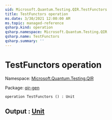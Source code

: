 ```yaml
---
uid: Microsoft.Quantum.Testing.QIR.TestFunctors
title: TestFunctors operation
ms.date: 3/30/2021 12:00:00 AM
ms.topic: managed-reference
qsharp.kind: operation
qsharp.namespace: Microsoft.Quantum.Testing.QIR
qsharp.name: TestFunctors
qsharp.summary: ''
---
```


# TestFunctors operation

Namespace: [Microsoft.Quantum.Testing.QIR](xref:Microsoft.Quantum.Testing.QIR)

Package: [qir-gen](https://nuget.org/packages/qir-gen)




```qsharp
operation TestFunctors () : Unit
```


## Output : [Unit](xref:microsoft.quantum.lang-ref.unit)

